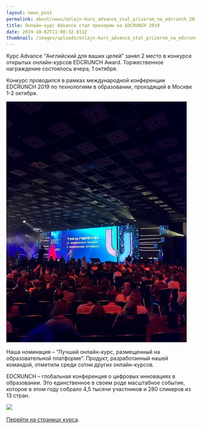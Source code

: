 ```yaml
---
layout: news_post
permalink: about/news/onlajn-kurs_advance_stal_prizerom_na_edcrunch_2019/index.html
title: Онлайн-курс Advance стал призером на EDCRUNCH 2019
date: 2019-10-02T11:00:32.811Z
thumbnail: /images/uploads/onlajn-kurs_advance_stal_prizerom_na_edcrunch_2019-01.jpg
---
```

Курс Advance “Английский для ваших целей” занял 2 место в конкурсе открытых онлайн-курсов EDCRUNCH Award. Торжественное награждение состоялось вчера, 1 октября.

Конкурс проводился в рамках международной конференции EDCRUNCH 2019 по технологиям в образовании, проходящей в Москве 1-2 октября.

![](/images/uploads/onlajn-kurs_advance_stal_prizerom_na_edcrunch_2019-02.jpg)

Наша номинация – “Лучший онлайн-курс, размещенный на образовательной платформе”. Продукт, разработанный нашей командой, отметили среди сотни других онлайн-курсов.

EDCRUNCH – глобальная конференция о цифровых инновациях в образовании. Это единственное в своем роде масштабное событие, которое в этом году собрало 4,5 тысячи участников и 280 спикеров из 13 стран.

![](/images/uploads/onlajn-kurs_advance_stal_prizerom_na_edcrunch_2019-03.jpg)

[Перейти на страницу курса](https://advance-club.ru/online/angliyskiy_dlya_vashih_celey/).